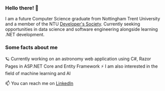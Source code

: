 ### Hello there! 👋
I am  a future Computer Science graduate from Nottingham Trent University and a member of the NTU [Developer's Society](https://github.com/NTUDevSoc).
Currently seeking opportunities in data science and software engineering alongside learning .NET development.

### Some facts about me
:ringed_planet: Currently working on an astronomy web application using C#, Razor Pages in ASP.NET Core and Entity Framework
:zap: I am also interested in the field of machine learning and AI

📫 You can reach me on [LinkedIn](www.linkedin.com/in/lily-mae-bradshaw)
<!--
**bradshawlily/bradshawlily** is a ✨ _special_ ✨ repository because its `README.md` (this file) appears on your GitHub profile.

